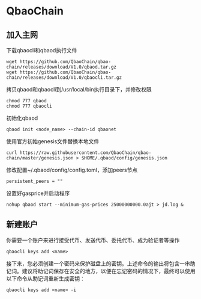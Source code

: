 # QbaoChain
## 加入主网
下载qbaocli和qbaod执行文件
```
wget https://github.com/QbaoChain/qbao-chain/releases/download/V1.0/qbaod.tar.gz
wget https://github.com/QbaoChain/qbao-chain/releases/download/V1.0/qbaocli.tar.gz
```
拷贝qbaod和qbaocli到/usr/local/bin执行目录下，并修改权限
```
chmod 777 qbaod
chmod 777 qbaocli
```
初始化qbaod
```
qbaod init <node_name> --chain-id qbaonet
```
使用官方初始genesis文件替换本地文件
```
curl https://raw.githubusercontent.com/QbaoChain/qbao-chain/master/genesis.json > $HOME/.qbaod/config/genesis.json
```
修改配置~/.qbaod/config/config.toml，添加peers节点
```
persistent_peers = ""
```
设置好gasprice并启动程序
```
nohup qbaod start --minimum-gas-prices 25000000000.0ajt > jd.log &
```

## 新建账户
你需要一个账户来进行接受代币、发送代币、委托代币、成为验证者等操作
```
qbaocli keys add <name>
```
接下来，您必须创建一个密码来保护磁盘上的密钥。上述命令的输出将包含一串助记词。建议将助记词保存在安全的地方，以便在忘记密码的情况下，最终可以使用以下命令从助记词重新生成密钥：
```
qbaocli keys add <name> -i
```
